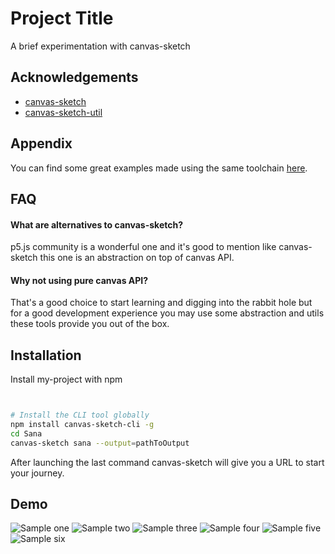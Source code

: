 
# Project Title

A brief experimentation with canvas-sketch

## Acknowledgements

 - [canvas-sketch](https://github.com/mattdesl/canvas-sketch)
 - [canvas-sketch-util](https://github.com/mattdesl/canvas-sketch-util)

## Appendix

You can find some great examples made using the same toolchain [here](https://github.com/mattdesl/canvas-sketch/tree/master/examples).

## FAQ

#### What are alternatives to canvas-sketch?

p5.js community is a wonderful one and it's good to mention like canvas-sketch this one is an abstraction on top of canvas API.

#### Why not using pure canvas API?

That's a good choice to start learning and digging into the rabbit hole but for a good development experience you may use some abstraction and utils these tools provide you out of the box.


## Installation

Install my-project with npm

```bash


# Install the CLI tool globally
npm install canvas-sketch-cli -g
cd Sana
canvas-sketch sana --output=pathToOutput

```
After launching the last command canvas-sketch will give you a URL to start your journey.

## Demo

![Sample one](sample/1.png?raw=true "Sample one")
![Sample two](sample/2.png?raw=true "Sample two")
![Sample three](sample/3.png?raw=true "Sample three")
![Sample four](sample/4.png?raw=true "Sample four")
![Sample five](sample/5.png?raw=true "Sample five")
![Sample six](sample/6.png?raw=true "Sample six")

